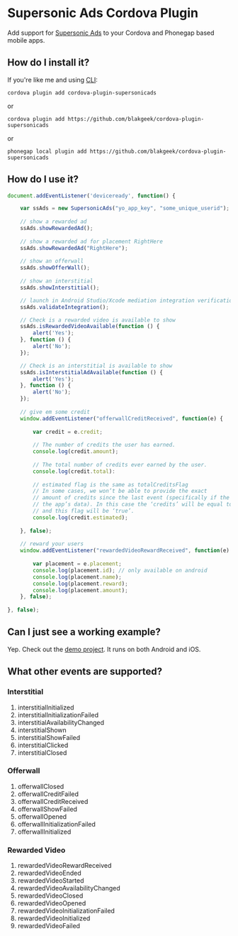 # Supersonic Ads Cordova Plugin
Add support for [Supersonic Ads](https://www.supersonic.com/) to your Cordova and Phonegap based mobile apps.

## How do I install it? ##

If you're like me and using [CLI](http://cordova.apache.org/):
```
cordova plugin add cordova-plugin-supersonicads
```

or

```
cordova plugin add https://github.com/blakgeek/cordova-plugin-supersonicads
```

or

```
phonegap local plugin add https://github.com/blakgeek/cordova-plugin-supersonicads
```

## How do I use it? ##

```javascript
document.addEventListener('deviceready', function() {

	var ssAds = new SupersonicAds("yo_app_key", "some_unique_userid");
	
	// show a rewarded ad
	ssAds.showRewardedAd();
    	
	// show a rewarded ad for placement RightHere
	ssAds.showRewardedAd("RightHere");
    
	// show an offerwall
    ssAds.showOfferWall();
    
    // show an interstitial
    ssAds.showInterstitial();

    // launch in Android Studio/Xcode mediation integration verification
    ssAds.validateIntegration();

    // Check is a rewarded video is available to show
    ssAds.isRewardedVideoAvailable(function () {
    	alert('Yes');
	}, function () {
		alert('No');
	});

	// Check is an interstitial is available to show
    ssAds.isInterstitialAdAvailable(function () {
    	alert('Yes');
	}, function () {
		alert('No');	
	});
    
    // give em some credit
	window.addEventListener("offerwallCreditReceived", function(e) {
	    
	    var credit = e.credit;
	    
	    // The number of credits the user has earned.
	    console.log(credit.amount);
	    
	    // The total number of credits ever earned by the user.
	    console.log(credit.total):
	    
	    // estimated flag is the same as totalCreditsFlag 
	    // In some cases, we won’t be able to provide the exact
        // amount of credits since the last event (specifically if the user clears
        // the app’s data). In this case the ‘credits’ will be equal to the ‘totalCredits’,
        // and this flag will be ‘true’.
	    console.log(credit.estimated);
	    
	}, false);
	
	// reward your users
	window.addEventListener("rewardedVideoRewardReceived", function(e) {
		
		var placement = e.placement;
		console.log(placement.id); // only available on android
		console.log(placement.name);
		console.log(placement.reward);
		console.log(placement.amount);
	}, false);
    
}, false);
```

## Can I just see a working example?
Yep.  Check out the [demo project](https://github.com/blakgeek/cordova-plugin-supersonicads-demo).  It runs on both Android and iOS.

## What other events are supported?
### Interstitial
1. interstitialInitialized
1. interstitialInitializationFailed
1. interstitialAvailabilityChanged
1. interstitialShown
1. interstitialShowFailed
1. interstitialClicked
1. interstitialClosed

### Offerwall
1. offerwallClosed
1. offerwallCreditFailed
1. offerwallCreditReceived
1. offerwallShowFailed
1. offerwallOpened
1. offerwallInitializationFailed
1. offerwallInitialized

### Rewarded Video
1. rewardedVideoRewardReceived
1. rewardedVideoEnded
1. rewardedVideoStarted
1. rewardedVideoAvailabilityChanged
1. rewardedVideoClosed
1. rewardedVideoOpened
1. rewardedVideoInitializationFailed
1. rewardedVideoInitialized
1. rewardedVideoFailed